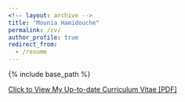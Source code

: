 ```yaml
---
<!-- layout: archive -->
title: "Mounia Hamidouche"
permalink: /cv/
author_profile: true
redirect_from:
  - /resume
---
```


{% include base_path %}

[Click to View My Up-to-date Curriculum Vitae [PDF]](https://www.overleaf.com/read/zbrsgknnqbzt)

<!-- <embed src="http://lantaoyu.com/files/lantaoyu_cv.pdf" width="650" height="1800" type='application/pdf'> -->
